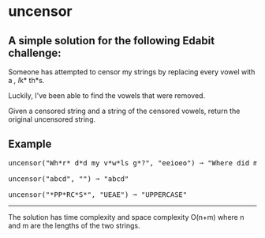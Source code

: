 # uncensor
## A simple solution for the following Edabit challenge:

Someone has attempted to censor my strings by replacing every vowel with a *, l*k* th*s.

Luckily, I've been able to find the vowels that were removed.

Given a censored string and a string of the censored vowels, return the original uncensored string.

## Example
<pre>
uncensor("Wh*r* d*d my v*w*ls g*?", "eeioeo") ➞ "Where did my vowels go?"

uncensor("abcd", "") ➞ "abcd"

uncensor("*PP*RC*S*", "UEAE") ➞ "UPPERCASE"
</pre>

<hr>
The solution has time complexity and space complexity O(n+m) where n and m are the lengths of the two strings.
